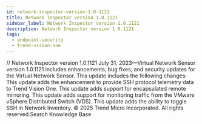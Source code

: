 ```yaml
---
id: network-inspector-version-1-0-1121
title: Network Inspector version 1.0.1121
sidebar_label: Network Inspector version 1.0.1121
description: Network Inspector version 1.0.1121
tags:
  - endpoint-security
  - trend-vision-one
---
```


/*<![CDATA[*/ $('#title').html($('meta[name=map-description]').attr('content')); /*]]>*/ Network Inspector version 1.0.1121 July 31, 2023—Virtual Network Sensor version 1.0.1121 includes enhancements, bug fixes, and security updates for the Virtual Network Sensor. This update includes the following changes: This update adds the enhancement to provide SSH protocol telemetry data to Trend Vision One. This update adds support for encapsulated remote mirroring. This update adds support for monitoring traffic from the VMware vSphere Distributed Switch (VDS). This update adds the ability to toggle SSH in Network Inventory. © 2025 Trend Micro Incorporated. All rights reserved.Search Knowledge Base